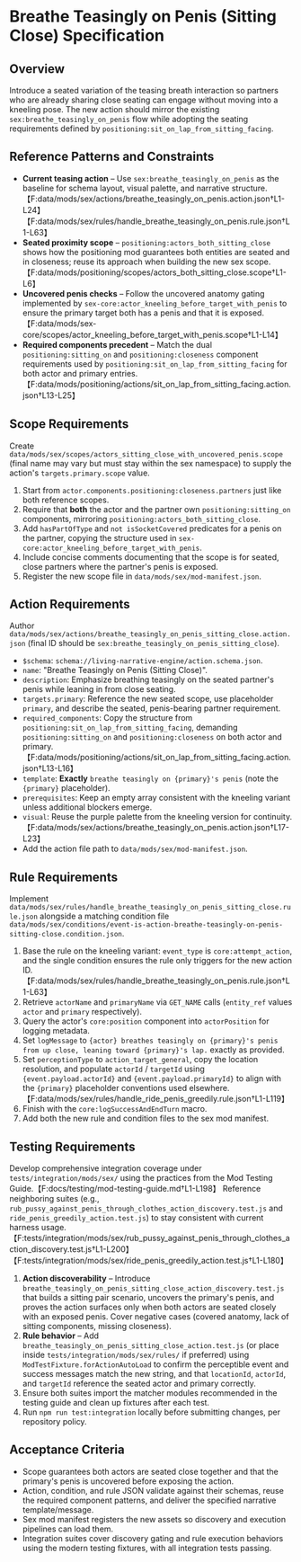 # Breathe Teasingly on Penis (Sitting Close) Specification

## Overview

Introduce a seated variation of the teasing breath interaction so partners who are already sharing close seating can engage without moving into a kneeling pose. The new action should mirror the existing `sex:breathe_teasingly_on_penis` flow while adopting the seating requirements defined by `positioning:sit_on_lap_from_sitting_facing`.

## Reference Patterns and Constraints

- **Current teasing action** – Use `sex:breathe_teasingly_on_penis` as the baseline for schema layout, visual palette, and narrative structure.【F:data/mods/sex/actions/breathe_teasingly_on_penis.action.json†L1-L24】【F:data/mods/sex/rules/handle_breathe_teasingly_on_penis.rule.json†L1-L63】
- **Seated proximity scope** – `positioning:actors_both_sitting_close` shows how the positioning mod guarantees both entities are seated and in closeness; reuse its approach when building the new sex scope.【F:data/mods/positioning/scopes/actors_both_sitting_close.scope†L1-L6】
- **Uncovered penis checks** – Follow the uncovered anatomy gating implemented by `sex-core:actor_kneeling_before_target_with_penis` to ensure the primary target both has a penis and that it is exposed.【F:data/mods/sex-core/scopes/actor_kneeling_before_target_with_penis.scope†L1-L14】
- **Required components precedent** – Match the dual `positioning:sitting_on` and `positioning:closeness` component requirements used by `positioning:sit_on_lap_from_sitting_facing` for both actor and primary entries.【F:data/mods/positioning/actions/sit_on_lap_from_sitting_facing.action.json†L13-L25】

## Scope Requirements

Create `data/mods/sex/scopes/actors_sitting_close_with_uncovered_penis.scope` (final name may vary but must stay within the sex namespace) to supply the action's `targets.primary.scope` value.

1. Start from `actor.components.positioning:closeness.partners` just like both reference scopes.
2. Require that **both** the actor and the partner own `positioning:sitting_on` components, mirroring `positioning:actors_both_sitting_close`.
3. Add `hasPartOfType` and `not isSocketCovered` predicates for a penis on the partner, copying the structure used in `sex-core:actor_kneeling_before_target_with_penis`.
4. Include concise comments documenting that the scope is for seated, close partners where the partner's penis is exposed.
5. Register the new scope file in `data/mods/sex/mod-manifest.json`.

## Action Requirements

Author `data/mods/sex/actions/breathe_teasingly_on_penis_sitting_close.action.json` (final ID should be `sex:breathe_teasingly_on_penis_sitting_close`).

- `$schema`: `schema://living-narrative-engine/action.schema.json`.
- `name`: "Breathe Teasingly on Penis (Sitting Close)".
- `description`: Emphasize breathing teasingly on the seated partner's penis while leaning in from close seating.
- `targets.primary`: Reference the new seated scope, use placeholder `primary`, and describe the seated, penis-bearing partner requirement.
- `required_components`: Copy the structure from `positioning:sit_on_lap_from_sitting_facing`, demanding `positioning:sitting_on` and `positioning:closeness` on both actor and primary.【F:data/mods/positioning/actions/sit_on_lap_from_sitting_facing.action.json†L13-L16】
- `template`: **Exactly** `breathe teasingly on {primary}'s penis` (note the `{primary}` placeholder).
- `prerequisites`: Keep an empty array consistent with the kneeling variant unless additional blockers emerge.
- `visual`: Reuse the purple palette from the kneeling version for continuity.【F:data/mods/sex/actions/breathe_teasingly_on_penis.action.json†L17-L23】
- Add the action file path to `data/mods/sex/mod-manifest.json`.

## Rule Requirements

Implement `data/mods/sex/rules/handle_breathe_teasingly_on_penis_sitting_close.rule.json` alongside a matching condition file `data/mods/sex/conditions/event-is-action-breathe-teasingly-on-penis-sitting-close.condition.json`.

1. Base the rule on the kneeling variant: `event_type` is `core:attempt_action`, and the single condition ensures the rule only triggers for the new action ID.【F:data/mods/sex/rules/handle_breathe_teasingly_on_penis.rule.json†L1-L63】
2. Retrieve `actorName` and `primaryName` via `GET_NAME` calls (`entity_ref` values `actor` and `primary` respectively).
3. Query the actor's `core:position` component into `actorPosition` for logging metadata.
4. Set `logMessage` to `{actor} breathes teasingly on {primary}'s penis from up close, leaning toward {primary}'s lap.` exactly as provided.
5. Set `perceptionType` to `action_target_general`, copy the location resolution, and populate `actorId` / `targetId` using `{event.payload.actorId}` and `{event.payload.primaryId}` to align with the `{primary}` placeholder conventions used elsewhere.【F:data/mods/sex/rules/handle_ride_penis_greedily.rule.json†L1-L119】
6. Finish with the `core:logSuccessAndEndTurn` macro.
7. Add both the new rule and condition files to the sex mod manifest.

## Testing Requirements

Develop comprehensive integration coverage under `tests/integration/mods/sex/` using the practices from the Mod Testing Guide.【F:docs/testing/mod-testing-guide.md†L1-L198】 Reference neighboring suites (e.g., `rub_pussy_against_penis_through_clothes_action_discovery.test.js` and `ride_penis_greedily_action.test.js`) to stay consistent with current harness usage.【F:tests/integration/mods/sex/rub_pussy_against_penis_through_clothes_action_discovery.test.js†L1-L200】【F:tests/integration/mods/sex/ride_penis_greedily_action.test.js†L1-L180】

1. **Action discoverability** – Introduce `breathe_teasingly_on_penis_sitting_close_action_discovery.test.js` that builds a sitting pair scenario, uncovers the primary's penis, and proves the action surfaces only when both actors are seated closely with an exposed penis. Cover negative cases (covered anatomy, lack of sitting components, missing closeness).
2. **Rule behavior** – Add `breathe_teasingly_on_penis_sitting_close_action.test.js` (or place inside `tests/integration/mods/sex/rules/` if preferred) using `ModTestFixture.forActionAutoLoad` to confirm the perceptible event and success messages match the new string, and that `locationId`, `actorId`, and `targetId` reference the seated actor and primary correctly.
3. Ensure both suites import the matcher modules recommended in the testing guide and clean up fixtures after each test.
4. Run `npm run test:integration` locally before submitting changes, per repository policy.

## Acceptance Criteria

- Scope guarantees both actors are seated close together and that the primary's penis is uncovered before exposing the action.
- Action, condition, and rule JSON validate against their schemas, reuse the required component patterns, and deliver the specified narrative template/message.
- Sex mod manifest registers the new assets so discovery and execution pipelines can load them.
- Integration suites cover discovery gating and rule execution behaviors using the modern testing fixtures, with all integration tests passing.
